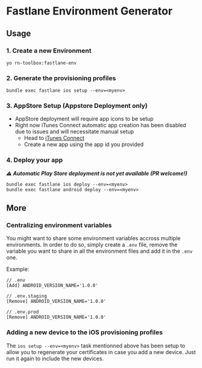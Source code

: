# Fastlane Environment Generator

## Usage

### 1. Create a new Environment
```
yo rn-toolbox:fastlane-env
```

### 2. Generate the provisioning profiles
```
bundle exec fastlane ios setup --env=<myenv>
```

### 3. AppStore Setup (Appstore Deployment only)
- AppStore deployment will require app icons to be setup
- Right now iTunes Connect automatic app creation has been disabled due to issues and will necessitate manual setup
  - Head to [iTunes Connect](https://itunesconnect.apple.com/)
  - Create a new app using the app id you provided

### 4. Deploy your app
***:warning: Automatic Play Store deployment is not yet available (PR welcome!)***
```
bundle exec fastlane ios deploy --env=<myenv>
bundle exec fastlane android deploy --env=<myenv>
```

## More

### Centralizing environment variables
You might want to share some environment variables accross multiple environments. In order to do so, simply create a `.env` file, remove the variable you want to share in all the environment files and add it in the `.env` one.

Example:
```
// .env
[Add] ANDROID_VERSION_NAME='1.0.0'

// .env.staging
[Remove] ANDROID_VERSION_NAME='1.0.0'

// .env.prod
[Remove] ANDROID_VERSION_NAME='1.0.0'
```

### Adding a new device to the iOS provisioning profiles
The `ios setup --env=<myenv>` task mentionned above has been setup to allow you to regenerate your certificates in case you add a new device. Just run it again to include the new devices.
